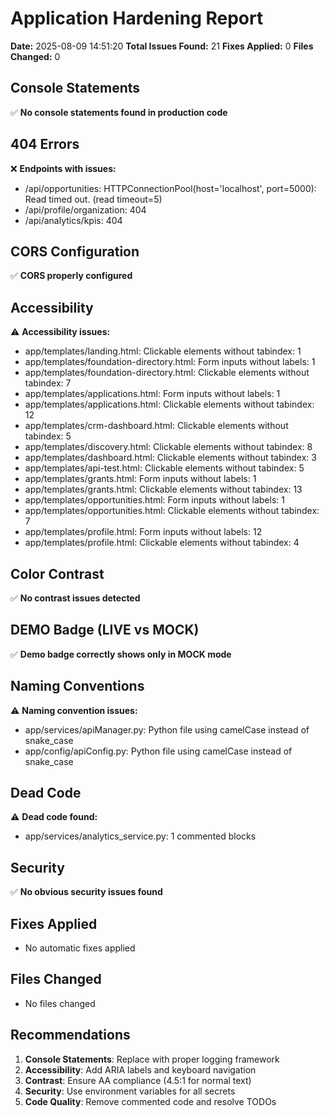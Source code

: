 # Application Hardening Report

**Date:** 2025-08-09 14:51:20
**Total Issues Found:** 21
**Fixes Applied:** 0
**Files Changed:** 0

## Console Statements
✅ **No console statements found in production code**

## 404 Errors
❌ **Endpoints with issues:**
- /api/opportunities: HTTPConnectionPool(host='localhost', port=5000): Read timed out. (read timeout=5)
- /api/profile/organization: 404
- /api/analytics/kpis: 404

## CORS Configuration
✅ **CORS properly configured**

## Accessibility
⚠️ **Accessibility issues:**
- app/templates/landing.html: Clickable elements without tabindex: 1
- app/templates/foundation-directory.html: Form inputs without labels: 1
- app/templates/foundation-directory.html: Clickable elements without tabindex: 7
- app/templates/applications.html: Form inputs without labels: 1
- app/templates/applications.html: Clickable elements without tabindex: 12
- app/templates/crm-dashboard.html: Clickable elements without tabindex: 5
- app/templates/discovery.html: Clickable elements without tabindex: 8
- app/templates/dashboard.html: Clickable elements without tabindex: 3
- app/templates/api-test.html: Clickable elements without tabindex: 5
- app/templates/grants.html: Form inputs without labels: 1
- app/templates/grants.html: Clickable elements without tabindex: 13
- app/templates/opportunities.html: Form inputs without labels: 1
- app/templates/opportunities.html: Clickable elements without tabindex: 7
- app/templates/profile.html: Form inputs without labels: 12
- app/templates/profile.html: Clickable elements without tabindex: 4

## Color Contrast
✅ **No contrast issues detected**

## DEMO Badge (LIVE vs MOCK)
✅ **Demo badge correctly shows only in MOCK mode**

## Naming Conventions
⚠️ **Naming convention issues:**
- app/services/apiManager.py: Python file using camelCase instead of snake_case
- app/config/apiConfig.py: Python file using camelCase instead of snake_case

## Dead Code
⚠️ **Dead code found:**
- app/services/analytics_service.py: 1 commented blocks

## Security
✅ **No obvious security issues found**

## Fixes Applied
- No automatic fixes applied

## Files Changed
- No files changed

## Recommendations
1. **Console Statements**: Replace with proper logging framework
2. **Accessibility**: Add ARIA labels and keyboard navigation
3. **Contrast**: Ensure AA compliance (4.5:1 for normal text)
4. **Security**: Use environment variables for all secrets
5. **Code Quality**: Remove commented code and resolve TODOs